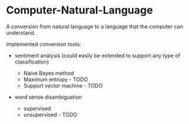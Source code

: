 Computer-Natural-Language
=========================

A conversion from natural language to a language that the computer can understand.

Implemented conversion tools:

- sentiment analysis (could easily be extended to support any type of classification)
  - Naive Bayes method
  - Maximum entropy - TODO
  - Support vector machine - TODO

- word sense disambiguation
  - supervised
  - unsupervised - TODO
